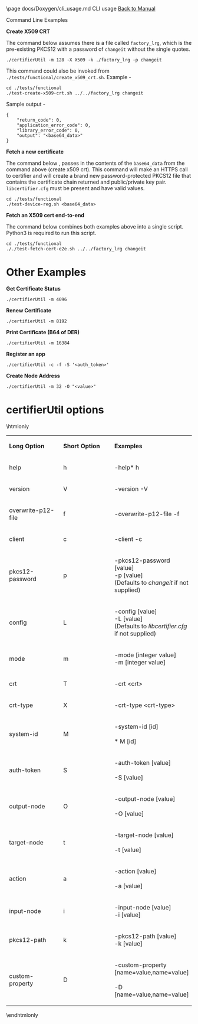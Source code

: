 \page docs/Doxygen/cli_usage.md CLI usage
[Back to Manual](docs/Doxygen/libcertifier.md) 

Command Line Examples

**Create X509 CRT**

The command below assumes there is a file called `factory_lrg`, which is
the pre-existing PKCS12 with a password of `changeit` without the single
quotes.

    ./certifierUtil -m 128 -X X509 -k ./factory_lrg -p changeit

This command could also be invoked from
`./tests/functional/create_x509_crt.sh`. Example -

    cd ./tests/functional
    ./test-create-x509-crt.sh ../../factory_lrg changeit

Sample output -

    {
        "return_code": 0,
        "application_error_code": 0,
        "library_error_code": 0,
        "output": "<base64_data>"
    }

**Fetch a new certificate**

The command below , passes in the contents of the `base64_data` from the
command above (create x509 crt). This command will make an HTTPS call to
certifier and will create a brand new password-protected PKCS12 file
that contains the certificate chain returned and public/private key
pair. `libcertifier.cfg` must be present and have valid values.

    cd ./tests/functional
    ./test-device-reg.sh <base64_data>

**Fetch an X509 cert end-to-end**

The command below combines both examples above into a single script.
Python3 is required to run this script.

    cd ./tests/functional
    ././test-fetch-cert-e2e.sh ../../factory_lrg changeit

Other Examples
==============

**Get Certificate Status**

    ./certifierUtil -m 4096

**Renew Certificate**

    ./certifierUtil -m 8192

**Print Certificate (B64 of DER)**

    ./certifierUtil -m 16384

**Register an app**

    ./certifierUtil -c -f -S '<auth_token>'

**Create Node Address**

    ./certifierUtil -m 32 -O "<value>"

certifierUtil options
=====================

\htmlonly

<table>
<colgroup>
<col width="33%" />
<col width="33%" />
<col width="33%" />
</colgroup>
<tbody>
<tr class="odd">
<td><p><strong>Long Option</strong></p></td>
<td><p><strong>Short Option</strong></p></td>
<td><p><strong>Examples</strong></p></td>
</tr>
<tr class="even">
<td><p>help</p></td>
<td><p>h</p></td>
<td><p>-help* h</p></td>
</tr>
<tr class="odd">
<td><p>version</p></td>
<td><p>V</p></td>
<td><p>-version -V</p></td>
</tr>
<tr class="even">
<td><p>overwrite-p12-file</p></td>
<td><p>f</p></td>
<td><p>-overwrite-p12-file -f</p></td>
</tr>
<tr class="odd">
<td><p>client</p></td>
<td><p>c</p></td>
<td><p>-client -c</p></td>
</tr>
<tr class="even">
<td><p>pkcs12-password</p></td>
<td><p>p</p></td>
<td><p>-pkcs12-password [value]<br />
-p [value]<br />
(Defaults to <em>changeit</em> if not supplied)</p></td>
</tr>
<tr class="odd">
<td><p>config</p></td>
<td><p>L</p></td>
<td><p>-config [value]<br />
-L [value]<br />
(Defaults to <em>libcertifier.cfg</em> if not supplied)</p></td>
</tr>
<tr class="even">
<td><p>mode</p></td>
<td><p>m</p></td>
<td><p>-mode [integer value]<br />
-m [integer value]</p></td>
</tr>
<tr class="odd">
<td><p>crt</p></td>
<td><p>T</p></td>
<td><p>-crt &lt;crt&gt;</p></td>
</tr>
<tr class="even">
<td><p>crt-type</p></td>
<td><p>X</p></td>
<td><p>-crt-type &lt;crt-type&gt;</p></td>
</tr>
<tr class="odd">
<td><p>system-id</p></td>
<td><p>M</p></td>
<td><p>-system-id [id]<br />
<br />
* M [id]</p></td>
</tr>
<tr class="even">
<td><p>auth-token</p></td>
<td><p>S</p></td>
<td><p>-auth-token [value]<br />
<br />
-S [value]</p></td>
</tr>
<tr class="odd">
<td><p>output-node</p></td>
<td><p>O</p></td>
<td><p>-output-node [value]<br />
<br />
-O [value]</p></td>
</tr>
<tr class="even">
<td><p>target-node</p></td>
<td><p>t</p></td>
<td><p>-target-node [value]<br />
<br />
-t [value]</p></td>
</tr>
<tr class="odd">
<td><p>action</p></td>
<td><p>a</p></td>
<td><p>-action [value]<br />
<br />
-a [value]</p></td>
</tr>
<tr class="even">
<td><p>input-node</p></td>
<td><p>i</p></td>
<td><p>-input-node [value]<br />
-i [value]</p></td>
</tr>
<tr class="odd">
<td><p>pkcs12-path</p></td>
<td><p>k</p></td>
<td><p>-pkcs12-path [value]<br />
-k [value]</p></td>
</tr>
<tr class="even">
<td><p>custom-property</p></td>
<td><p>D</p></td>
<td><p>-custom-property [name=value,name=value]<br />
<br />
-D [name=value,name=value]</p></td>
</tr>
</tbody>
</table>

\endhtmlonly
